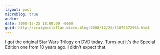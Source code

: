 ```yaml
---
layout: post
microblog: true
audio: 
date: 2008-12-25 18:00:00 -0600
guid: http://craigmcclellan.micro.blog/2008/12/26/t1079372963.html
---
```

I got the original Star Wars Trilogy on DVD today.  Turns out it's the Special Edition one from 10 years ago. I didn't expect that.
